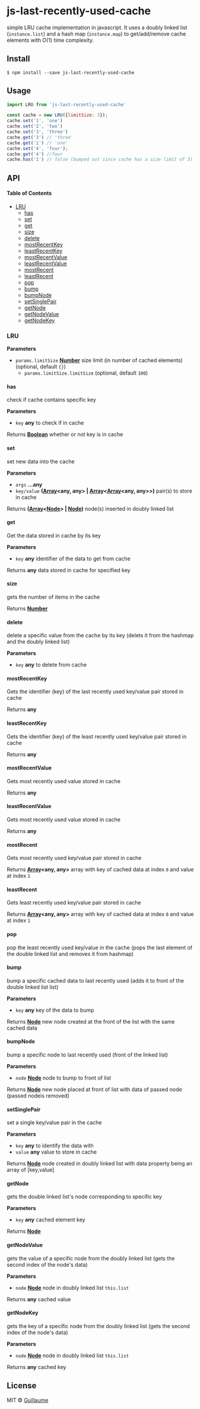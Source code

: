 # js-last-recently-used-cache

simple LRU cache implementation in javascript. It uses a doubly linked list (`instance.list`) and a hash map (`instance.map`) to get/add/remove cache elements with O(1) time complexity.

## Install

    $ npm install --save js-last-recently-used-cache

## Usage

```js
import LRU from 'js-last-recently-used-cache'

const cache = new LRU({limitSize: 3});
cache.set('1', 'one')
cache.set('2', 'two')
cache.set('3', 'three')
cache.get('3') // 'three'
cache.get('1') // 'one'
cache.set('4', 'four');
cache.get('4') //four
cache.has('1') // false (bumped out since cache has a size limit of 3)
```

## API

<!-- Generated by documentation.js. Update this documentation by updating the source code. -->

#### Table of Contents

-   [LRU](#lru)
    -   [has](#has)
    -   [set](#set)
    -   [get](#get)
    -   [size](#size)
    -   [delete](#delete)
    -   [mostRecentKey](#mostrecentkey)
    -   [leastRecentKey](#leastrecentkey)
    -   [mostRecentValue](#mostrecentvalue)
    -   [leastRecentValue](#leastrecentvalue)
    -   [mostRecent](#mostrecent)
    -   [leastRecent](#leastrecent)
    -   [pop](#pop)
    -   [bump](#bump)
    -   [bumpNode](#bumpnode)
    -   [setSinglePair](#setsinglepair)
    -   [getNode](#getnode)
    -   [getNodeValue](#getnodevalue)
    -   [getNodeKey](#getnodekey)

### LRU

**Parameters**

-   `params.limitSize` **[Number](https://developer.mozilla.org/docs/Web/JavaScript/Reference/Global_Objects/Number)** size limit (in number of cached elements) (optional, default `{}`)
    -   `params.limitSize.limitSize`   (optional, default `100`)

#### has

check if cache contains specific key

**Parameters**

-   `key` **any** to check if in cache

Returns **[Boolean](https://developer.mozilla.org/docs/Web/JavaScript/Reference/Global_Objects/Boolean)** whether or not key is in cache

#### set

set new data into the cache

**Parameters**

-   `args` **...any** 
-   `key/value` **([Array](https://developer.mozilla.org/docs/Web/JavaScript/Reference/Global_Objects/Array)&lt;any, any> | [Array](https://developer.mozilla.org/docs/Web/JavaScript/Reference/Global_Objects/Array)&lt;[Array](https://developer.mozilla.org/docs/Web/JavaScript/Reference/Global_Objects/Array)&lt;any, any>>)** pair(s) to store in cache

Returns **([Array](https://developer.mozilla.org/docs/Web/JavaScript/Reference/Global_Objects/Array)&lt;[Node](https://developer.mozilla.org/docs/Web/API/Node/nextSibling)> | [Node](https://developer.mozilla.org/docs/Web/API/Node/nextSibling))** node(s) inserted in doubly linked list

#### get

Get the data stored in cache by its key

**Parameters**

-   `key` **any** identifier of the data to get from cache

Returns **any** data stored in cache for specified key

#### size

gets the number of items in the cache

Returns **[Number](https://developer.mozilla.org/docs/Web/JavaScript/Reference/Global_Objects/Number)** 

#### delete

delete a specific value from the cache by its key
(delets it from the hashmap and the doubly linked list)

**Parameters**

-   `key` **any** to delete from cache

#### mostRecentKey

Gets the identifier (key) of the last recently used key/value pair stored in cache

Returns **any** 

#### leastRecentKey

Gets the identifier (key) of the least recently used key/value pair stored in cache

Returns **any** 

#### mostRecentValue

Gets most recently used value stored in cache

Returns **any** 

#### leastRecentValue

Gets most recently used value stored in cache

Returns **any** 

#### mostRecent

Gets most recently used key/value pair stored in cache

Returns **[Array](https://developer.mozilla.org/docs/Web/JavaScript/Reference/Global_Objects/Array)&lt;any, any>** array with key of cached data at index `0` and value at index `1`

#### leastRecent

Gets least recently used key/value pair stored in cache

Returns **[Array](https://developer.mozilla.org/docs/Web/JavaScript/Reference/Global_Objects/Array)&lt;any, any>** array with key of cached data at index `0` and value at index `1`

#### pop

pop the least recently used key/value in the cache
(pops the last element of the double linked list and removes it from hashmap)

#### bump

bump a specific cached data to last recently used
(adds it to front of the double linked list list)

**Parameters**

-   `key` **any** key of the data to bump

Returns **[Node](https://developer.mozilla.org/docs/Web/API/Node/nextSibling)** new node created at the front of the list with the same cached data

#### bumpNode

bump a specific node to last recently used (front of the linked list)

**Parameters**

-   `node` **[Node](https://developer.mozilla.org/docs/Web/API/Node/nextSibling)** node to bump to front of list

Returns **[Node](https://developer.mozilla.org/docs/Web/API/Node/nextSibling)** new node placed at front of list with data of passed node (passed nodeis removed)

#### setSinglePair

set a single key/value pair in the cache

**Parameters**

-   `key` **any** to identify the data with
-   `value` **any** value to store in cache

Returns **[Node](https://developer.mozilla.org/docs/Web/API/Node/nextSibling)** node created in doubly linked list with data property being an array of [key,value]

#### getNode

gets the double linked list's node corresponding to specific key

**Parameters**

-   `key` **any** cached element key

Returns **[Node](https://developer.mozilla.org/docs/Web/API/Node/nextSibling)** 

#### getNodeValue

gets the value of a specific node from the doubly linked list
(gets the second index of the node's data)

**Parameters**

-   `node` **[Node](https://developer.mozilla.org/docs/Web/API/Node/nextSibling)** node in doubly linked list `this.list`

Returns **any** cached value

#### getNodeKey

gets the key of a specific node from the doubly linked list
(gets the second index of the node's data)

**Parameters**

-   `node` **[Node](https://developer.mozilla.org/docs/Web/API/Node/nextSibling)** node in doubly linked list `this.list`

Returns **any** cached key

## License

MIT © [Guillaume](https://github.com/glebedel)

